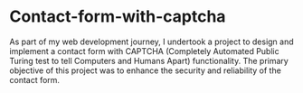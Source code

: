 # Contact-form-with-captcha
As part of my web development journey, I undertook a project to design and implement a contact form with CAPTCHA (Completely Automated Public Turing test to tell Computers and Humans Apart) functionality. The primary objective of this project was to enhance the security and reliability of the contact form.
